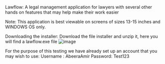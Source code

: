 Lawflow: A legal management application for lawyers with several other hands on features that may help make their work easier

Note: This application is best viewable on screens of sizes 13-15 inches and WINDOWS OS only.

Downloading the installer:
Download the file installer and unzip it, here you will find a lawflow.exe file
![image](https://user-images.githubusercontent.com/77325198/206891022-b6923c24-ef41-4b66-8d3d-1d6040c9c599.png)

For the purpose of this testing we have already set up an account that you may wish to use:
Username : AbeeraAmir
Password: Test123


